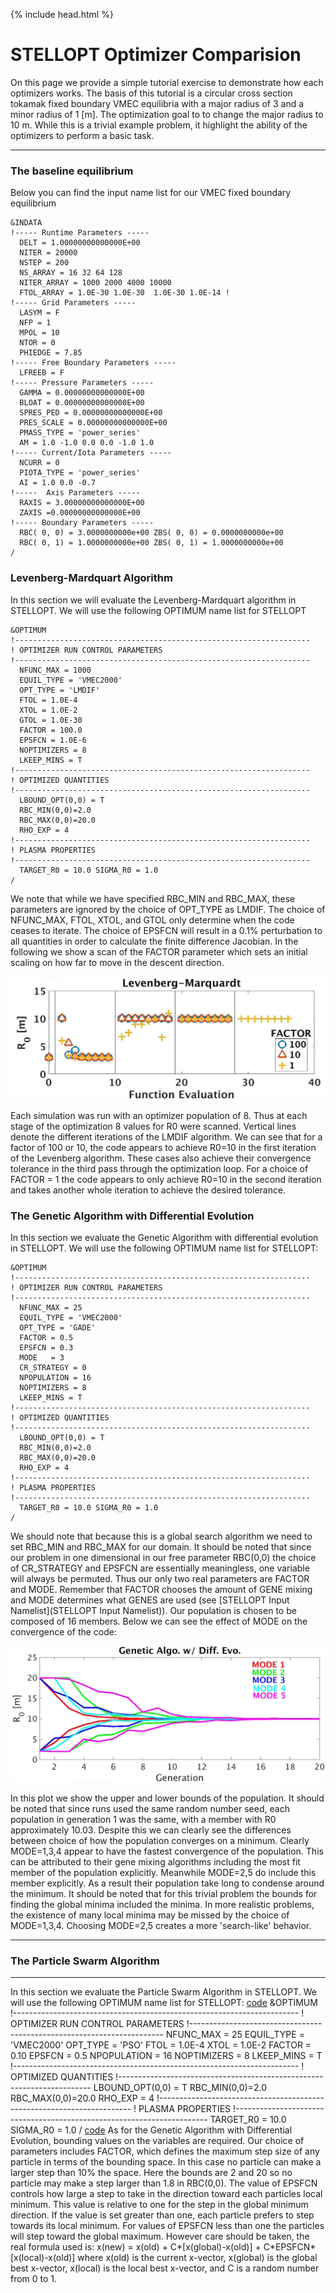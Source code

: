 {% include head.html %} 

STELLOPT Optimizer Comparision
==============================

On this page we provide a simple tutorial exercise to demonstrate how
each optimizers works. The basis of this tutorial is a circular cross
section tokamak fixed boundary VMEC equilibria with a major radius of 3
and a minor radius of 1 \[m\]. The optimization goal to to change the
major radius to 10 m. While this is a trivial example problem, it
highlight the ability of the optimizers to perform a basic task.

---

### The baseline equilibrium


Below you can find the input name list for our VMEC fixed boundary
equilibrium

	&INDATA 
	!----- Runtime Parameters -----
	  DELT = 1.00000000000000E+00 
	  NITER = 20000 
	  NSTEP = 200 
	  NS_ARRAY = 16 32 64 128 
	  NITER_ARRAY = 1000 2000 4000 10000 
	  FTOL_ARRAY = 1.0E-30 1.0E-30  1.0E-30 1.0E-14 !
	!----- Grid Parameters -----
	  LASYM = F 
	  NFP = 1
	  MPOL = 10 
	  NTOR = 0 
	  PHIEDGE = 7.85 
	!----- Free Boundary Parameters -----
	  LFREEB = F 
	!----- Pressure Parameters -----
	  GAMMA = 0.00000000000000E+00
	  BLOAT = 0.00000000000000E+00
	  SPRES_PED = 0.00000000000000E+00
	  PRES_SCALE = 0.00000000000000E+00 
	  PMASS_TYPE = 'power_series' 
	  AM = 1.0 -1.0 0.0 0.0 -1.0 1.0
	!----- Current/Iota Parameters -----
	  NCURR = 0
	  PIOTA_TYPE = 'power_series' 
	  AI = 1.0 0.0 -0.7 
	!-----  Axis Parameters -----
	  RAXIS = 3.00000000000000E+00
	  ZAXIS =0.00000000000000E+00 
	!----- Boundary Parameters -----
	  RBC( 0, 0) = 3.0000000000e+00 ZBS( 0, 0) = 0.0000000000e+00
	  RBC( 0, 1) = 1.0000000000e+00 ZBS( 0, 1) = 1.0000000000e+00 
	/

### Levenberg-Mardquart Algorithm

In this section we will evaluate the Levenberg-Mardquart algorithm in
STELLOPT. We will use the following OPTIMUM name list for STELLOPT

	&OPTIMUM
	!------------------------------------------------------------------
	! OPTIMIZER RUN CONTROL PARAMETERS
	!------------------------------------------------------------------
	  NFUNC_MAX = 1000
	  EQUIL_TYPE = 'VMEC2000' 
	  OPT_TYPE = 'LMDIF' 
	  FTOL = 1.0E-4 
	  XTOL = 1.0E-2 
	  GTOL = 1.0E-30 
	  FACTOR = 100.0 
	  EPSFCN = 1.0E-6
	  NOPTIMIZERS = 8 
	  LKEEP_MINS = T
	!------------------------------------------------------------------
	! OPTIMIZED QUANTITIES
	!------------------------------------------------------------------
	  LBOUND_OPT(0,0) = T 
	  RBC_MIN(0,0)=2.0 
	  RBC_MAX(0,0)=20.0 
	  RHO_EXP = 4
	!------------------------------------------------------------------
	! PLASMA PROPERTIES
	!------------------------------------------------------------------
	  TARGET_R0 = 10.0 SIGMA_R0 = 1.0 
	/

We note that while we
have specified RBC\_MIN and RBC\_MAX, these parameters are ignored by
the choice of OPT\_TYPE as LMDIF. The choice of NFUNC\_MAX, FTOL, XTOL,
and GTOL only determine when the code ceases to iterate. The choice of
EPSFCN will result in a 0.1% perturbation to all quantities in order to
calculate the finite difference Jacobian. In the following we show a
scan of the FACTOR parameter which sets an initial scaling on how far to
move in the descent direction.

![](images/lmdif_factor.png)

Each simulation was run with an optimizer population of 8. Thus at each
stage of the optimization 8 values for R0 were scanned. Vertical lines
denote the different iterations of the LMDIF algorithm. We can see that
for a factor of 100 or 10, the code appears to achieve R0=10 in the
first iteration of the Levenberg algorithm. These cases also achieve
their convergence tolerance in the third pass through the optimization
loop. For a choice of FACTOR = 1 the code appears to only achieve R0=10
in the second iteration and takes another whole iteration to achieve the
desired tolerance.


### The Genetic Algorithm with Differential Evolution

In this section we evaluate the Genetic Algorithm with differential
evolution in STELLOPT. We will use the following OPTIMUM name list for
STELLOPT:

	&OPTIMUM
	!------------------------------------------------------------------
	! OPTIMIZER RUN CONTROL PARAMETERS
	!------------------------------------------------------------------
	  NFUNC_MAX = 25
	  EQUIL_TYPE = 'VMEC2000' 
	  OPT_TYPE = 'GADE' 
	  FACTOR = 0.5
	  EPSFCN = 0.3
	  MODE   = 3
	  CR_STRATEGY = 0
	  NPOPULATION = 16
	  NOPTIMIZERS = 8
	  LKEEP_MINS = T
	!------------------------------------------------------------------
	! OPTIMIZED QUANTITIES
	!------------------------------------------------------------------
	  LBOUND_OPT(0,0) = T 
	  RBC_MIN(0,0)=2.0 
	  RBC_MAX(0,0)=20.0 
	  RHO_EXP = 4
	!------------------------------------------------------------------
	! PLASMA PROPERTIES
	!------------------------------------------------------------------
	  TARGET_R0 = 10.0 SIGMA_R0 = 1.0 
	/


We should note that
because this is a global search algorithm we need to set RBC_MIN and
RBC_MAX for our domain. It should be noted that since our problem in
one dimensional in our free parameter RBC(0,0) the choice of
CR_STRATEGY and EPSFCN are essentially meaningless, one variable will
always be permuted. Thus our only two real parameters are FACTOR and
MODE. Remember that FACTOR chooses the amount of GENE mixing and MODE
determines what GENES are used (see
[STELLOPT Input Namelist](STELLOPT Input Namelist)). Our population is
chosen to be composed of 16 members. Below we can see the effect of MODE
on the convergence of the code:

![](images/gade_mode.png)

In this plot we show the upper and lower bounds of the population. It
should be noted that since runs used the same random number seed, each
population in generation 1 was the same, with a member with R0
approximately 10.03. Despite this we can clearly see the differences
between choice of how the population converges on a minimum. Clearly
MODE=1,3,4 appear to have the fastest convergence of the population.
This can be attributed to their gene mixing algorithms including the
most fit member of the population explicitly. Meanwhile MODE=2,5 do
include this member explicitly. As a result their population take long
to condense around the minimum. It should be noted that for this trivial
problem the bounds for finding the global minima included the minima. In
more realistic problems, the existence of many local minima may be
missed by the choice of MODE=1,3,4. Choosing MODE=2,5 creates a more
'search-like' behavior.

------------------------------------------------------------------------

### The Particle Swarm Algorithm
----------------------------

In this section we evaluate the Particle Swarm Algorithm in STELLOPT. We
will use the following OPTIMUM name list for STELLOPT: [code](code)
&OPTIMUM
!\-\-\-\-\-\-\-\-\-\-\-\-\-\-\-\-\-\-\-\-\-\-\-\-\-\-\-\-\-\-\-\-\-\-\-\-\-\-\-\-\-\-\-\-\-\-\-\-\-\-\-\-\-\-\-\-\-\-\-\-\-\-\-\-\-\-\-\-\-\--
! OPTIMIZER RUN CONTROL PARAMETERS
!\-\-\-\-\-\-\-\-\-\-\-\-\-\-\-\-\-\-\-\-\-\-\-\-\-\-\-\-\-\-\-\-\-\-\-\-\-\-\-\-\-\-\-\-\-\-\-\-\-\-\-\-\-\-\-\-\-\-\-\-\-\-\-\-\-\-\-\-\-\--
NFUNC\_MAX = 25 EQUIL\_TYPE = \'VMEC2000\' OPT\_TYPE = \'PSO\' FTOL =
1.0E-4 XTOL = 1.0E-2 FACTOR = 0.10 EPSFCN = 0.5 NPOPULATION = 16
NOPTIMIZERS = 8 LKEEP\_MINS = T
!\-\-\-\-\-\-\-\-\-\-\-\-\-\-\-\-\-\-\-\-\-\-\-\-\-\-\-\-\-\-\-\-\-\-\-\-\-\-\-\-\-\-\-\-\-\-\-\-\-\-\-\-\-\-\-\-\-\-\-\-\-\-\-\-\-\-\-\-\-\--
! OPTIMIZED QUANTITIES
!\-\-\-\-\-\-\-\-\-\-\-\-\-\-\-\-\-\-\-\-\-\-\-\-\-\-\-\-\-\-\-\-\-\-\-\-\-\-\-\-\-\-\-\-\-\-\-\-\-\-\-\-\-\-\-\-\-\-\-\-\-\-\-\-\-\-\-\-\-\--
LBOUND\_OPT(0,0) = T RBC\_MIN(0,0)=2.0 RBC\_MAX(0,0)=20.0 RHO\_EXP = 4
!\-\-\-\-\-\-\-\-\-\-\-\-\-\-\-\-\-\-\-\-\-\-\-\-\-\-\-\-\-\-\-\-\-\-\-\-\-\-\-\-\-\-\-\-\-\-\-\-\-\-\-\-\-\-\-\-\-\-\-\-\-\-\-\-\-\-\-\-\-\--
! PLASMA PROPERTIES
!\-\-\-\-\-\-\-\-\-\-\-\-\-\-\-\-\-\-\-\-\-\-\-\-\-\-\-\-\-\-\-\-\-\-\-\-\-\-\-\-\-\-\-\-\-\-\-\-\-\-\-\-\-\-\-\-\-\-\-\-\-\-\-\-\-\-\-\-\-\--
TARGET\_R0 = 10.0 SIGMA\_R0 = 1.0 / [code](code) As for the Genetic
Algorithm with Differential Evolution, bounding values on the variables
are required. Our choice of parameters includes FACTOR, which defines
the maximum step size of any particle in terms of the bounding space. In
this case no particle can make a larger step than 10% the space. Here
the bounds are 2 and 20 so no particle may make a step larger than 1.8
in RBC(0,0). The value of EPSFCN controls how large a step to take in
the direction toward each particles local minimum. This value is
relative to one for the step in the global minimum direction. If the
value is set greater than one, each particle prefers to step towards its
local minimum. For values of EPSFCN less than one the particles will
step toward the global maximum. However care should be taken, the real
formula used is: x(new) = x(old) + C\*\[x(global)-x(old)\] +
C\*EPSFCN\*\[x(local)-x(old)\] where x(old) is the current x-vector,
x(global) is the global best x-vector, x(local) is the local best
x-vector, and C is a random number from 0 to 1.
